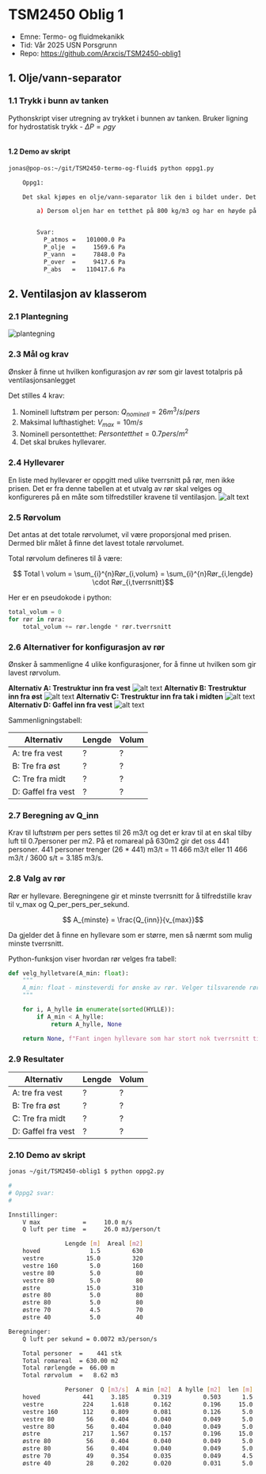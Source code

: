 # TSM2450 Oblig 1

- Emne: Termo- og fluidmekanikk
- Tid: Vår 2025 USN Porsgrunn
- Repo: https://github.com/Arxcis/TSM2450-oblig1

## 1. Olje/vann-separator

### 1.1 Trykk i bunn av tanken

Pythonskript viser utregning av trykket i bunnen av tanken. Bruker ligning for hydrostatisk trykk - $\Delta P = \rho g y$

```py

```

#### 1.2 Demo av skript

```bash
jonas@pop-os:~/git/TSM2450-termo-og-fluid$ python oppg1.py

    Oppg1:

    Det skal kjøpes en olje/vann-separator lik den i bildet under. Det blå er vann (i bunn) og det beige er olje. Fra nær bunn går det ett rør oppover til å se nivået i tanken.

        a) Dersom oljen har en tetthet på 800 kg/m3 og har en høyde på 20cm, hva er da trykket i bunn av tanken om trykket i gassen i toppen er atmosfærisk?


        Svar:
          P_atmos =   101000.0 Pa
          P_olje  =     1569.6 Pa
          P_vann  =     7848.0 Pa
          P_over  =     9417.6 Pa
          P_abs   =   110417.6 Pa
```

## 2. Ventilasjon av klasserom

### 2.1 Plantegning

![plantegning](./images/plantegning.png)

### 2.3 Mål og krav

Ønsker å finne ut hvilken konfigurasjon av rør som gir lavest totalpris på ventilasjonsanlegget

Det stilles 4 krav:

1. Nominell luftstrøm per person: $Q_{nominell} = 26 m^3/s/pers$
2. Maksimal lufthastighet: $V_{max} = 10m/s$
3. Nominell persontetthet: $Persontetthet = 0.7pers/m^2$
4. Det skal brukes hyllevarer.

### 2.4 Hyllevarer

En liste med hyllevarer er oppgitt med ulike tverrsnitt på rør, men ikke prisen. Det er fra denne tabellen at et utvalg av rør skal velges og konfigureres på en måte som tilfredstiller kravene til ventilasjon.
![alt text](./images/rørtabell.png)

### 2.5 Rørvolum

Det antas at det totale rørvolumet, vil være proporsjonal med prisen. Dermed blir målet å finne det lavest totale rørvolumet.

Total rørvolum defineres til å være:

```math
    Total \ volum = \sum_{i}^{n}Rør_{i,volum} = \sum_{i}^{n}Rør_{i,lengde} \cdot Rør_{i,tverrsnitt}
```

Her er en pseudokode i python:

```py
total_volum = 0
for rør in røra:
    total_volum += rør.lengde * rør.tverrsnitt
```

### 2.6 Alternativer for konfigurasjon av rør

Ønsker å sammenligne 4 ulike konfigurasjoner, for å finne ut hvilken som gir lavest rørvolum.

**Alternativ A: Trestruktur inn fra vest**
![alt text](./images/tre-inn-fra-vest.png)
**Alternativ B: Trestruktur inn fra øst**
![alt text](./images/tre-inn-fra-øst.png)
**Alternativ C: Trestruktur inn fra tak i midten**
![alt text](./images/tre-inn-fra-tak-i-midten.png)
**Alternativ D: Gaffel inn fra vest**
![alt text](./images/gaffel-inn-fra-vest.png)

Sammenligningstabell:

| Alternativ         | Lengde | Volum |
| ------------------ | ------ | ----- |
| A: tre fra vest    | ?      | ?     |
| B: Tre fra øst     | ?      | ?     |
| C: Tre fra midt    | ?      | ?     |
| D: Gaffel fra vest | ?      | ?     |

### 2.7 Beregning av Q_inn

Krav til luftstrøm per pers settes til 26 m3/t og det er krav til at en skal tilby luft til 0.7personer per m2. På et romareal på 630m2 gir det oss 441 personer. 441 personer trenger (26 \* 441) m3/t = 11 466 m3/t eller 11 466 m3/t / 3600 s/t = 3.185 m3/s.

### 2.8 Valg av rør

Rør er hyllevare. Beregningene gir et minste tverrsnitt for å tilfredstille krav til v_max og Q_per_pers_per_sekund.

```math
 A_{minste} =  \frac{Q_{inn}}{v_{max}}
```

Da gjelder det å finne en hyllevare som er større, men så nærmt som mulig minste tverrsnitt.

Python-funksjon viser hvordan rør velges fra tabell:

```py
def velg_hylletvare(A_min: float):
    """
    A_min: float - minsteverdi for ønske av rør. Velger tilsvarende rør eller nærmeste rør som er større enn denne verdien.
    """

    for i, A_hylle in enumerate(sorted(HYLLE)):
        if A_min < A_hylle:
            return A_hylle, None

    return None, f"Fant ingen hyllevare som har stort nok tverrsnitt til: {A_min} m2"
```

### 2.9 Resultater

| Alternativ         | Lengde | Volum |
| ------------------ | ------ | ----- |
| A: tre fra vest    | ?      | ?     |
| B: Tre fra øst     | ?      | ?     |
| C: Tre fra midt    | ?      | ?     |
| D: Gaffel fra vest | ?      | ?     |

### 2.10 Demo av skript

```bash
jonas ~/git/TSM2450-oblig1 $ python oppg2.py

#
# Oppg2 svar:
#

Innstillinger:
    V max            =     10.0 m/s
    Q luft per time  =     26.0 m3/person/t

                Lengde [m]  Areal [m2]
    hoved              1.5         630
    vestre            15.0         320
    vestre 160         5.0         160
    vestre 80          5.0          80
    vestre 80          5.0          80
    østre             15.0         310
    østre 80           5.0          80
    østre 80           5.0          80
    østre 70           4.5          70
    østre 40           5.0          40

Beregninger:
    Q luft per sekund = 0.0072 m3/person/s

    Total personer  =    441 stk
    Total romareal  = 630.00 m2
    Total rørlengde =  66.00 m
    Total rørvolum  =   8.62 m3

                Personer  Q [m3/s]  A min [m2]  A hylle [m2]  len [m]  volum [m3]  v hylle [m/s]
    hoved            441     3.185       0.319         0.503      1.5       0.754          6.332
    vestre           224     1.618       0.162         0.196     15.0       2.940          8.254
    vestre 160       112     0.809       0.081         0.126      5.0       0.630          6.420
    vestre 80         56     0.404       0.040         0.049      5.0       0.245          8.254
    vestre 80         56     0.404       0.040         0.049      5.0       0.245          8.254
    østre            217     1.567       0.157         0.196     15.0       2.940          7.996
    østre 80          56     0.404       0.040         0.049      5.0       0.245          8.254
    østre 80          56     0.404       0.040         0.049      5.0       0.245          8.254
    østre 70          49     0.354       0.035         0.049      4.5       0.221          7.222
    østre 40          28     0.202       0.020         0.031      5.0       0.155          6.523
```
